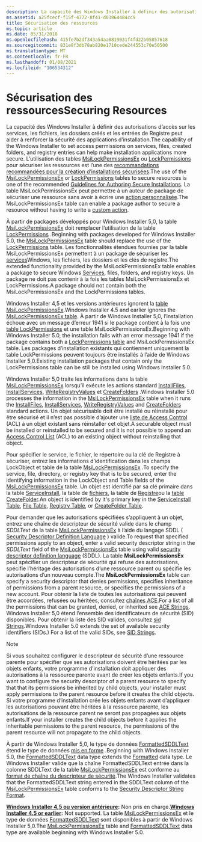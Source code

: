 ```yaml
---
description: La capacité des Windows Installer à définir des autorisations d’accès sur les services, les fichiers, les dossiers créés et les entrées de Registre peut aider à renforcer la sécurité des applications d’installation.
ms.assetid: a25fcecf-f15f-4772-8f41-d03864484cc9
title: Sécurisation des ressources
ms.topic: article
ms.date: 05/31/2018
ms.openlocfilehash: 415fe7b2df343a54aa0819031f4fd22b05857618
ms.sourcegitcommit: 831e8f3db78ab820e1710cede244553c70e50500
ms.translationtype: MT
ms.contentlocale: fr-FR
ms.lasthandoff: 01/08/2021
ms.locfileid: "106534312"
---
```

# <a name="securing-resources"></a><span data-ttu-id="df873-103">Sécurisation des ressources</span><span class="sxs-lookup"><span data-stu-id="df873-103">Securing Resources</span></span>

<span data-ttu-id="df873-104">La capacité des Windows Installer à définir des autorisations d’accès sur les services, les fichiers, les dossiers créés et les entrées de Registre peut aider à renforcer la sécurité des applications d’installation.</span><span class="sxs-lookup"><span data-stu-id="df873-104">The capability of the Windows Installer to set access permissions on services, files, created folders, and registry entries can help make installation applications more secure.</span></span> <span data-ttu-id="df873-105">L’utilisation des tables [MsiLockPermissionsEx](msilockpermissionsex-table.md) ou [LockPermissions](lockpermissions-table.md) pour sécuriser les ressources est l’une des [recommandations recommandées pour la création d’installations sécurisées](guidelines-for-authoring-secure-installations.md).</span><span class="sxs-lookup"><span data-stu-id="df873-105">The use of the [MsiLockPermissionsEx](msilockpermissionsex-table.md) or [LockPermissions](lockpermissions-table.md) tables to secure resources is one of the recommended [Guidelines for Authoring Secure Installations](guidelines-for-authoring-secure-installations.md).</span></span> <span data-ttu-id="df873-106">La table MsiLockPermissionsEx peut permettre à un auteur de package de sécuriser une ressource sans avoir à écrire une [action personnalisée](custom-actions.md).</span><span class="sxs-lookup"><span data-stu-id="df873-106">The MsiLockPermissionsEx table can enable a package author to secure a resource without having to write a [custom action](custom-actions.md).</span></span>

<span data-ttu-id="df873-107">À partir de packages développés pour Windows Installer 5,0, la table [MsiLockPermissionsEx](msilockpermissionsex-table.md) doit remplacer l’utilisation de la table [LockPermissions](lockpermissions-table.md) .</span><span class="sxs-lookup"><span data-stu-id="df873-107">Beginning with packages developed for Windows Installer 5.0, the [MsiLockPermissionsEx](msilockpermissionsex-table.md) table should replace the use of the [LockPermissions](lockpermissions-table.md) table.</span></span> <span data-ttu-id="df873-108">Les fonctionnalités étendues fournies par la table MsiLockPermissionsEx permettent à un package de sécuriser les [services](../services/services.md)Windows, les fichiers, les dossiers et les clés de registre.</span><span class="sxs-lookup"><span data-stu-id="df873-108">The extended functionality provided by the MsiLockPermissionsEx table enables a package to secure Windows [Services](../services/services.md), files, folders, and registry keys.</span></span> <span data-ttu-id="df873-109">Un package ne doit pas contenir à la fois les tables MsiLockPermissionsEx et LockPermissions.</span><span class="sxs-lookup"><span data-stu-id="df873-109">A package should not contain both the MsiLockPermissionsEx and the LockPermissions tables.</span></span>

<span data-ttu-id="df873-110">Windows Installer 4,5 et les versions antérieures ignorent la [table MsiLockPermissionsEx](msilockpermissionsex-table.md).</span><span class="sxs-lookup"><span data-stu-id="df873-110">Windows Installer 4.5 and earlier ignores the [MsiLockPermissionsEx table](msilockpermissionsex-table.md).</span></span> <span data-ttu-id="df873-111">À partir de Windows Installer 5,0, l’installation échoue avec un message d’erreur 1941 si le package contient à la fois une [table LockPermissions](lockpermissions-table.md) et une table MsiLockPermissionsEx.</span><span class="sxs-lookup"><span data-stu-id="df873-111">Beginning with Windows Installer 5.0, the installation fails with an error message 1941 if the package contains both a [LockPermissions table](lockpermissions-table.md) and MsiLockPermissionsEx table.</span></span> <span data-ttu-id="df873-112">Les packages d’installation existants qui contiennent uniquement la table LockPermissions peuvent toujours être installés à l’aide de Windows Installer 5,0.</span><span class="sxs-lookup"><span data-stu-id="df873-112">Existing installation packages that contain only the LockPermissions table can be still be installed using Windows Installer 5.0.</span></span>

<span data-ttu-id="df873-113">Windows Installer 5,0 traite les informations dans la table [MsiLockPermissionsEx](msilockpermissionsex-table.md) lorsqu’il exécute les actions standard [InstallFiles](installfiles-action.md), [InstallServices](installservices-action.md), [WriteRegistryValues](writeregistryvalues-action.md) et [CreateFolders](createfolders-action.md) .</span><span class="sxs-lookup"><span data-stu-id="df873-113">Windows Installer 5.0 processes the information in the [MsiLockPermissionsEx](msilockpermissionsex-table.md) table when it runs the [InstallFiles](installfiles-action.md), [InstallServices](installservices-action.md), [WriteRegistryValues](writeregistryvalues-action.md) and [CreateFolders](createfolders-action.md) standard actions.</span></span> <span data-ttu-id="df873-114">Un objet sécurisable doit être installé ou réinstallé pour être sécurisé et il n’est pas possible d’ajouter une [liste de Access Control](../secauthz/access-control-lists.md) (ACL) à un objet existant sans réinstaller cet objet.</span><span class="sxs-lookup"><span data-stu-id="df873-114">A securable object must be installed or reinstalled to be secured and it is not possible to append an [Access Control List](../secauthz/access-control-lists.md) (ACL) to an existing object without reinstalling that object.</span></span>

<span data-ttu-id="df873-115">Pour spécifier le service, le fichier, le répertoire ou la clé de Registre à sécuriser, entrez les informations d’identification dans les champs LockObject et table de la table [MsiLockPermissionsEx](msilockpermissionsex-table.md) .</span><span class="sxs-lookup"><span data-stu-id="df873-115">To specify the service, file, directory, or registry key that is to be secured, enter the identifying information in the LockObject and Table fields of the [MsiLockPermissionsEx](msilockpermissionsex-table.md) table.</span></span> <span data-ttu-id="df873-116">Un objet est identifié par sa clé primaire dans la table [ServiceInstall](serviceinstall-table.md), la table de [fichiers](file-table.md), la table de [Registre](registry-table.md)ou la [table CreateFolder](createfolder-table.md).</span><span class="sxs-lookup"><span data-stu-id="df873-116">An object is identified by it's primary key in the [ServiceInstall Table](serviceinstall-table.md), [File Table](file-table.md), [Registry Table](registry-table.md), or [CreateFolder Table](createfolder-table.md).</span></span>

<span data-ttu-id="df873-117">Pour demander que les autorisations spécifiées s’appliquent à un objet, entrez une chaîne de descripteur de sécurité valide dans le champ *SDDLText* de la table [MsiLockPermissionsEx](msilockpermissionsex-table.md) à l’aide du langage SDDL ( [Security Descriptor Definition Language](../secauthz/security-descriptor-definition-language.md) ) valide.</span><span class="sxs-lookup"><span data-stu-id="df873-117">To request that specified permissions apply to an object, enter a valid security descriptor string in the *SDDLText* field of the [MsiLockPermissionsEx](msilockpermissionsex-table.md) table using valid [security descriptor definition language](../secauthz/security-descriptor-definition-language.md) (SDDL).</span></span> <span data-ttu-id="df873-118">La table **MsiLockPermissionsEx** peut spécifier un descripteur de sécurité qui refuse des autorisations, spécifie l’héritage des autorisations d’une ressource parent ou spécifie les autorisations d’un nouveau compte.</span><span class="sxs-lookup"><span data-stu-id="df873-118">The **MsiLockPermissionsEx** table can specify a security descriptor that denies permissions, specifies inheritance of permissions from a parent resource, or specifies the permissions of a new account.</span></span> <span data-ttu-id="df873-119">Pour obtenir la liste de toutes les autorisations qui peuvent être accordées, refusées ou héritées, consultez [chaînes ACE](../secauthz/ace-strings.md).</span><span class="sxs-lookup"><span data-stu-id="df873-119">For a list of all the permissions that can be granted, denied, or inherited see [ACE Strings](../secauthz/ace-strings.md).</span></span> <span data-ttu-id="df873-120">Windows Installer 5,0 étend l’ensemble des identificateurs de sécurité (SID) disponibles. Pour obtenir la liste des SID valides, consultez [sid Strings](../secauthz/sid-strings.md).</span><span class="sxs-lookup"><span data-stu-id="df873-120">Windows Installer 5.0 extends the set of available security identifiers (SIDs.) For a list of the valid SIDs, see [SID Strings](../secauthz/sid-strings.md).</span></span>

> [!NOTE]
> <span data-ttu-id="df873-121">Si vous souhaitez configurer le descripteur de sécurité d’une ressource parente pour spécifier que ses autorisations doivent être héritées par les objets enfants, votre programme d’installation doit appliquer des autorisations à la ressource parente avant de créer les objets enfants.</span><span class="sxs-lookup"><span data-stu-id="df873-121">If you want to configure the security descriptor of a parent resource to specify that that its permissions be inherited by child objects, your installer must apply permissions to the parent resource before it creates the child objects.</span></span> <span data-ttu-id="df873-122">Si votre programme d’installation crée les objets enfants avant d’appliquer les autorisations pouvant être héritées à la ressource parente, les autorisations de la ressource parent ne seront pas propagées aux objets enfants.</span><span class="sxs-lookup"><span data-stu-id="df873-122">If your installer creates the child objects before it applies the inheritable permissions to the parent resource, the permissions of the parent resource will not propagate to the child objects.</span></span>

<span data-ttu-id="df873-123">À partir de Windows Installer 5,0, le type de données [FormattedSDDLText](formattedsddltext.md) étend le type de données [mis en forme](formatted.md) .</span><span class="sxs-lookup"><span data-stu-id="df873-123">Beginning with Windows Installer 5.0, the [FormattedSDDLText](formattedsddltext.md) data type extends the [Formatted](formatted.md) data type.</span></span> <span data-ttu-id="df873-124">Le Windows Installer valide que la chaîne FormattedSDDLText entrée dans la colonne SDDLText de la table [MsiLockPermissionsEx](msilockpermissionsex-table.md) est conforme au [format de chaîne du descripteur de sécurité](../secauthz/security-descriptor-string-format.md).</span><span class="sxs-lookup"><span data-stu-id="df873-124">The Windows Installer validates that the FormattedSDDLText string entered in the SDDLText column of the [MsiLockPermissionsEx](msilockpermissionsex-table.md) table conforms to the [Security Descriptor String Format](../secauthz/security-descriptor-string-format.md).</span></span>

<span data-ttu-id="df873-125">**[Windows Installer 4,5 ou version antérieure](not-supported-in-windows-installer-4-5.md):** Non pris en charge.</span><span class="sxs-lookup"><span data-stu-id="df873-125">**[Windows Installer 4.5 or earlier](not-supported-in-windows-installer-4-5.md):** Not supported.</span></span> <span data-ttu-id="df873-126">La table [MsiLockPermissionsEx](msilockpermissionsex-table.md) et le type de données [FormattedSDDLText](formattedsddltext.md) sont disponibles à partir de Windows Installer 5,0.</span><span class="sxs-lookup"><span data-stu-id="df873-126">The [MsiLockPermissionsEx](msilockpermissionsex-table.md) table and [FormattedSDDLText](formattedsddltext.md) data type are available beginning with Windows Installer 5.0.</span></span>

 

 
